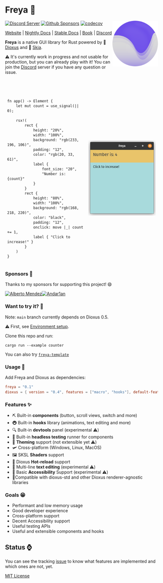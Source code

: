 # Freya 🦀

<a href="https://freyaui.dev/"><img align="right" src="logo.svg" alt="Freya logo" width="150"/></a>

[![Discord Server](https://img.shields.io/discord/1015005816094478347.svg?logo=discord&style=flat-square)](https://discord.gg/sYejxCdewG)
[![Github Sponsors](https://img.shields.io/github/sponsors/marc2332?style=social)](https://github.com/sponsors/marc2332)
[![codecov](https://codecov.io/github/marc2332/freya/branch/main/graph/badge.svg?token=APSGEC84B8)](https://codecov.io/github/marc2332/freya)

[Website](https://freyaui.dev) | [Nightly Docs](https://docs.freyaui.dev/freya) | [Stable Docs](https://docs.rs/freya/latest/freya) | [Book](https://book.freyaui.dev) | [Discord](https://discord.gg/sYejxCdewG)

**Freya** is a native GUI library for Rust powered by 🧬 [Dioxus](https://dioxuslabs.com) and 🎨 [Skia](https://skia.org/). 

⚠️ It's currently work in progress and not usable for production, but you can already play with it! You can join the [Discord](https://discord.gg/sYejxCdewG) server if you have any question or issue. 

<br/>
<br/>

<table>
<tr>
<td style="border:hidden;">

```rust, no_run
fn app() -> Element {
    let mut count = use_signal(|| 0);

    rsx!(
        rect {
            height: "20%",
            width: "100%",
            background: "rgb(233, 196, 106)",
            padding: "12",
            color: "rgb(20, 33, 61)",
            label { 
                font_size: "20", 
                "Number is: {count}"
            }
        }
        rect {
            height: "80%",
            width: "100%",
            background: "rgb(168, 218, 220)",
            color: "black",
            padding: "12",
            onclick: move |_| count += 1,
            label { "Click to increase!" }
        }
    )
}
```
</td>
<td style="border:hidden;">

![Freya](./demo.png)

</td>
</table>

### Sponsors 🤗

Thanks to my sponsors for supporting this project! 😄

<!-- sponsors --><a href="https://github.com/piny4man"><img src="https://github.com/piny4man.png" width="60px" alt="Alberto Mendez" /></a><a href="https://github.com/andar1an"><img src="https://github.com/andar1an.png" width="60px" alt="Andar1an" /></a><!-- sponsors -->

### Want to try it? 🤔

Note: `main` branch currently depends on Dioxus 0.5.

⚠️ First, see [Environment setup](https://book.freyaui.dev/setup.html).

Clone this repo and run:

```shell
cargo run --example counter
```

You can also try [`freya-template`](https://github.com/marc2332/freya-template)

### Usage 📜
Add Freya and Dioxus as dependencies:

```toml
freya = "0.1"
dioxus = { version = "0.4", features = ["macro", "hooks"], default-features = false }
```

### Features ✨
- ⛏️ Built-in **components** (button, scroll views, switch and more) 
- 🚇 Built-in **hooks** library (animations, text editing and more)
- 🔍 Built-in **devtools** panel (experimental ⚠️)
- 🧰 Built-in **headless testing** runner for components
- 🎨 **Theming** support (not extensible yet ⚠️)
- 🛩️ Cross-platform (Windows, Linux, MacOS)
- 🖼️ SKSL **Shaders** support
- 🔄️ Dioxus **Hot-reload** support
- 📒 Multi-line **text editing** (experimental ⚠️)
- 🦾 Basic **Accessibility** Support (experimental ⚠️)
- 🧩Compatible with dioxus-std and other Dioxus renderer-agnostic libraries

### Goals 😁
- Performant and low memory usage
- Good developer experience
- Cross-platform support
- Decent Accessibility support 
- Useful testing APIs
- Useful and extensible components and hooks

## Status ⌚

You can see the tracking [issue](https://github.com/marc2332/freya/issues/200) to know what features are implemented and which ones are not, yet.

[MIT License](./LICENSE.md)
